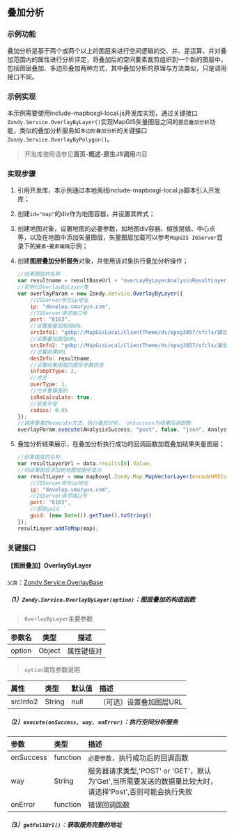 ## 叠加分析

### 示例功能

叠加分析是基于两个或两个以上的图层来进行空间逻辑的交、并、差运算，并对叠加范围内的属性进行分析评定，将叠加后的空间要素裁剪组织到一个新的图层中，包括图层叠加、多边形叠加两种方式，其中叠加分析的原理与方法类似，只是调用接口不同。

### 示例实现

本示例需要使用include-mapboxgl-local.js开发库实现，通过关键接口`Zondy.Service.OverlayByLayer()`实现MapGIS矢量图层之间的`图层叠加分析`功能，类似的叠加分析服务如`多边形叠加分析`的关键接口`Zondy.Service.OverlayByPolygon()`。

> 开发库使用请参见**首页**-**概述**-**原生JS调用**内容

### 实现步骤

1. 引用开发库，本示例通过本地离线include-mapboxgl-local.js脚本引入开发库；

2. 创建`id="map"`的div作为地图容器，并设置其样式；

3. 创建地图对象，设置地图的必要参数，如地图div容器、缩放层级、中心点等，以及在地图中添加矢量图层，矢量图层加载可以参考`MapGIS IGServer`目录下的`要素`-`要素编辑`示例；

4. 创建**图层叠加分析服务**对象，并使用该对象执行叠加分析操作；

   ```javascript
   //结果图层的名称
   var resultname = resultBaseUrl + "overLayByLayerAnalysisResultLayer" + getCurentTime();
   //实例化OverlayByLayer类
   var overlayParam = new Zondy.Service.OverlayByLayer({
       //IGServer所在ip地址
       ip: "develop.smaryun.com",
       //IGServer请求端口号
       port: "6163",
       //设置被叠加图层URL
       srcInfo1: "gdbp://MapGisLocal/ClientTheme/ds/epsg3857/sfcls/湖北省行政区1_1",
       //设置叠加图层URL
       srcInfo2: "gdbp://MapGisLocal/ClientTheme/ds/epsg3857/sfcls/湖北省湖泊1_1",
       //设置结果URL
       desInfo: resultname,
       //设置结果图层的图形参数信息
       infoOptType: 2,
       //求交
       overType: 1,
       //允许重算面积
       isReCalculate: true,
       //容差半径
       radius: 0.05
   });
   //调用基类的execute方法，执行叠加分析， onSuccess为结果回调函数
   overlayParam.execute(AnalysisSuccess, "post", false, "json", AnalysisError);
   ```

5. 叠加分析结果展示，在叠加分析执行成功的回调函数加载叠加结果矢量图层；

   ```javascript
   //结果图层的名称
   var resultLayerUrl = data.results[0].Value;
   //将结果图层添加到地图视图中显示
   var resultLayer = new mapboxgl.Zondy.Map.MapVectorLayer(encodeURIComponent(resultBaseUrl + resultLayerUrl), {
       //IGServer所在ip地址
       ip: "develop.smaryun.com",
       //IGServer请求端口号
       port: "6163",
       //图层guid
       guid: (new Date()).getTime().toString()
   });
   resultLayer.addToMap(map);
   ```


### 关键接口

#### 【图层叠加】OverlayByLayer

`父类`：<a target="_blank" href="http://develop.smaryun.com:8899/docs/mapboxgl/Zondy.Service.OverlayBase.html">Zondy.Service.OverlayBase</a>

##### （1）`Zondy.Service.OverlayByLayer(option)`：图层叠加的构造函数

> `OverlayByLayer`主要参数

| 参数名 | 类型   | 描述       |
| ------ | ------ | ---------- |
| option | Object | 属性键值对 |

> `option`属性参数说明

| 属性     | 类型   | 默认值 | 描述                    |
| :------- | :----- | :----- | :---------------------- |
| srcInfo2 | String | null   | （可选）设置叠加图层URL |

##### （2）`execute(onSuccess, way, onError)`：执行空间分析服务

| 参数      | 类型     | 描述                                                         |
| :-------- | :------- | :----------------------------------------------------------- |
| onSuccess | function | `必要参数`，执行成功后的回调函数                             |
| way       | String   | 服务器请求类型,'POST' or 'GET'，默认为'Get',当所需要发送的数据量比较大时，请选择'Post',否则可能会执行失败 |
| onError   | function | 错误回调函数                                                 |

##### （3）`getFullUrl()`：获取服务完整的地址